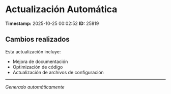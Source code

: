# Actualización Automática

**Timestamp:** 2025-10-25 00:02:52
**ID:** 25819

## Cambios realizados

Esta actualización incluye:
- Mejora de documentación
- Optimización de código
- Actualización de archivos de configuración

---
*Generado automáticamente*

